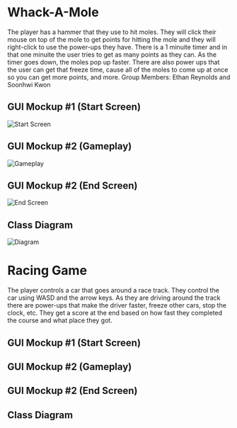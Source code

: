 # Whack-A-Mole
The player has a hammer that they use to hit moles. They will click their mouse on top of the mole to get points for hitting the mole and they will right-click to use the power-ups they have. There is a 1 minuite timer and in that one minuite the user tries to get as many points as they can. As the timer goes down, the moles pop up faster. There are also power ups that the user can get that freeze time, cause all of the moles to come up at once so you can get more points, and more. 
Group Members: 
Ethan Reynolds and Soonhwi Kwon

## GUI Mockup #1 (Start Screen)
![Start Screen]()

## GUI Mockup #2 (Gameplay)
![Gameplay]()

## GUI Mockup #2 (End Screen)
![End Screen]()

## Class Diagram
![Diagram]()

# Racing Game
The player controls a car that goes around a race track. They control the car using WASD and the arrow keys. As they are driving around the track there are power-ups that make the driver faster, freeze other cars, stop the clock, etc. They get a score at the end based on how fast they completed the course and what place they got.

## GUI Mockup #1 (Start Screen)

## GUI Mockup #2 (Gameplay)

## GUI Mockup #2 (End Screen)

## Class Diagram
